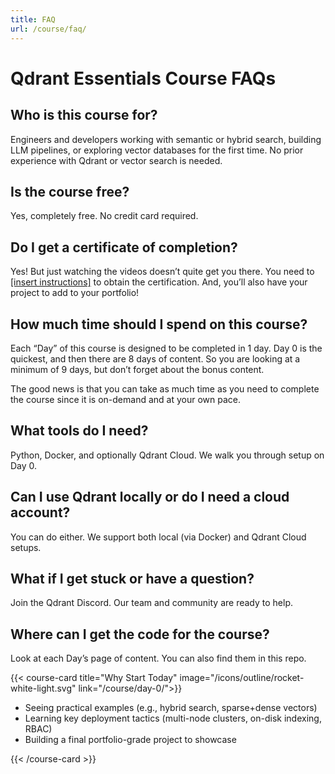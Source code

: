 ```yaml
---
title: FAQ
url: /course/faq/
---
```


# Qdrant Essentials Course FAQs

## Who is this course for?

Engineers and developers working with semantic or hybrid search, building LLM pipelines, or exploring vector databases for the first time. No prior experience with Qdrant or vector search is needed.

## Is the course free?

Yes, completely free. No credit card required.

## Do I get a certificate of completion? 

Yes! But just watching the videos doesn’t quite get you there. You need to [[insert instructions]](/#) to obtain the certification. And, you’ll also have your project to add to your portfolio!

## How much time should I spend on this course?

Each “Day” of this course is designed to be completed in 1 day. Day 0 is the quickest, and then there are 8 days of content. So you are looking at a minimum of 9 days, but don’t forget about the bonus content.

The good news is that you can take as much time as you need to complete the course since it is on-demand and at your own pace.

## What tools do I need?

Python, Docker, and optionally Qdrant Cloud. We walk you through setup on Day 0.

## Can I use Qdrant locally or do I need a cloud account?

You can do either. We support both local (via Docker) and Qdrant Cloud setups.

## What if I get stuck or have a question?

Join the Qdrant Discord. Our team and community are ready to help.

## Where can I get the code for the course? 

Look at each Day’s page of content. You can also find them in this repo.

{{< course-card
title="Why Start Today"
image="/icons/outline/rocket-white-light.svg"
link="/course/day-0/">}}

- Seeing practical examples (e.g., hybrid search, sparse+dense vectors)
- Learning key deployment tactics (multi-node clusters, on-disk indexing, RBAC)
- Building a final portfolio-grade project to showcase

{{< /course-card >}}
